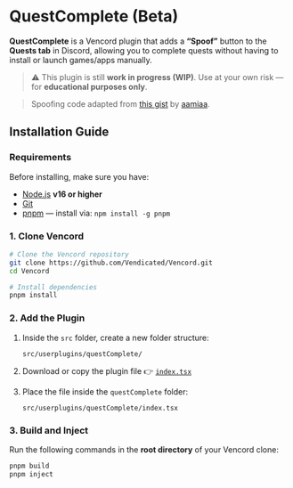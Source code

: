 
# QuestComplete (Beta)

**QuestComplete** is a Vencord plugin that adds a **“Spoof”** button to the **Quests tab** in Discord, allowing you to complete quests without having to install or launch games/apps manually.

> ⚠️ This plugin is still **work in progress (WIP)**.
> Use at your own risk — for **educational purposes only**.


> Spoofing code adapted from [this gist](https://gist.github.com/aamiaa/204cd9d42013ded9faf646fae7f89fbb) by [aamiaa](https://gist.github.com/aamiaa).



## Installation Guide

### Requirements

Before installing, make sure you have:

* [Node.js](https://nodejs.org/) **v16 or higher**
* [Git](https://git-scm.com/)
* [pnpm](https://pnpm.io/) — install via: `npm install -g pnpm`

### 1. Clone Vencord

```bash
# Clone the Vencord repository
git clone https://github.com/Vendicated/Vencord.git
cd Vencord

# Install dependencies
pnpm install
```

### 2. Add the Plugin

1. Inside the `src` folder, create a new folder structure:

   ```
   src/userplugins/questComplete/
   ```

2. Download or copy the plugin file
   👉 [`index.tsx`](https://github.com/zaher-neon/vc-questComplete/blob/main/index.tsx)

3. Place the file inside the `questComplete` folder:

   ```
   src/userplugins/questComplete/index.tsx
   ```


### 3. Build and Inject

Run the following commands in the **root directory** of your Vencord clone:

```bash
pnpm build
pnpm inject
```


